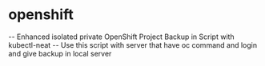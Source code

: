 # openshift
-- Enhanced isolated private OpenShift Project Backup in Script with kubectl-neat --
Use this script with server that have oc command and login and give backup in local server 
